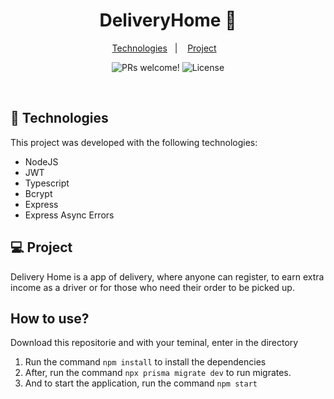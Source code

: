 <h1 align="center">
  DeliveryHome 🚚
</h1>

<p align="center">
  <a href="#-technologies">Technologies</a>&nbsp;&nbsp;&nbsp;|&nbsp;&nbsp;&nbsp;
  <a href="#-project">Project</a>&nbsp;&nbsp;&nbsp;
</p>

<p align="center">
 <img src="https://img.shields.io/static/v1?label=PRs&message=welcome&color=49AA26&labelColor=000000" alt="PRs welcome!" />

  <img alt="License" src="https://img.shields.io/static/v1?label=license&message=MIT&color=49AA26&labelColor=000000">
</p>

<br>

## 🚀 Technologies

This project was developed with the following technologies:

- NodeJS
- JWT
- Typescript
- Bcrypt
- Express
- Express Async Errors

## 💻 Project

Delivery Home is a app of delivery, where anyone can register, to earn extra income as a driver or for those who need their order to be picked up.

## How to use?

Download this repositorie and with your teminal, enter in the directory

1. Run the command `npm install` to install the dependencies
2. After, run the command `npx prisma migrate dev` to run migrates.
3. And to start the application, run the command `npm start` 
